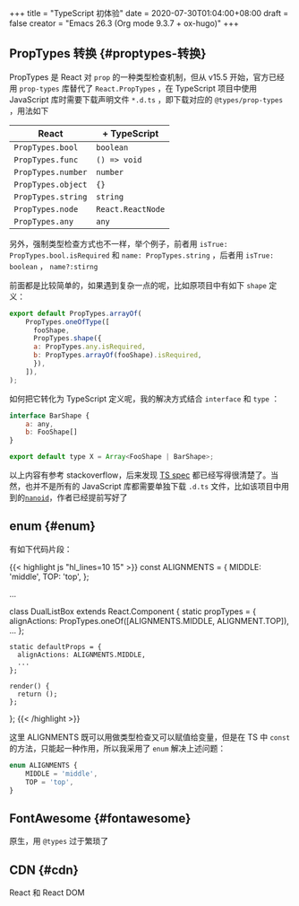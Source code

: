 +++
title = "TypeScript 初体验"
date = 2020-07-30T01:04:00+08:00
draft = false
creator = "Emacs 26.3 (Org mode 9.3.7 + ox-hugo)"
+++

## PropTypes 转换 {#proptypes-转换}

PropTypes 是 React 对 `prop` 的一种类型检查机制，但从 v15.5 开始，官方已经用 `prop-types` 库替代了 `React.PropTypes` ，在 TypeScript 项目中使用
JavaScript 库时需要下载声明文件 `*.d.ts` ，即下载对应的 `@types/prop-types` ，用法如下

| React              | + TypeScript      |
|--------------------|-------------------|
| `PropTypes.bool`   | `boolean`         |
| `PropTypes.func`   | `() => void`      |
| `PropTypes.number` | `number`          |
| `PropTypes.object` | `{}`              |
| `PropTypes.string` | `string`          |
| `PropTypes.node`   | `React.ReactNode` |
| `PropTypes.any`    | `any`             |

另外，强制类型检查方式也不一样，举个例子，前者用
`isTrue: PropTypes.bool.isRequired` 和 `name: PropTypes.string` ，后者用 `isTrue: boolean` ， `name?:stirng`

前面都是比较简单的，如果遇到复杂一点的呢，比如原项目中有如下 `shape` 定义：

```js
export default PropTypes.arrayOf(
    PropTypes.oneOfType([
      fooShape,
      PropTypes.shape({
	  a: PropTypes.any.isRequired,
	  b: PropTypes.arrayOf(fooShape).isRequired,
      }),
    ]),
);
```

如何把它转化为 TypeScript 定义呢，我的解决方式结合 `interface` 和 `type` ：

```js
interface BarShape {
    a: any,
    b: FooShape[]
}

export default type X = Array<FooShape | BarShape>;
```

以上内容有参考 stackoverflow，后来发现 [TS spec](https://github.com/microsoft/TypeScript/blob/master/doc/spec.md) 都已经写得很清楚了。当然，也并不是所有的 JavaScript 库都需要单独下载 `.d.ts` 文件，比如该项目中用到的[`nanoid`](https://github.com/ai/nanoid/issues/204#issuecomment-606189297)，作者已经提前写好了


## enum {#enum}

有如下代码片段：

{{< highlight js "hl_lines=10 15" >}}
const ALIGNMENTS = {
    MIDDLE: 'middle',
    TOP: 'top',
};

...

class DualListBox extends React.Component {
    static propTypes = {
      alignActions: PropTypes.oneOf([ALIGNMENTS.MIDDLE, ALIGNMENT.TOP]),
      ...
    };

    static defaultProps = {
      alignActions: ALIGNMENTS.MIDDLE,
      ...
    };

    render() {
      return ();
    };
};
{{< /highlight >}}

这里 ALIGNMENTS 既可以用做类型检查又可以赋值给变量，但是在 TS 中 `const` 的方法，只能起一种作用，所以我采用了 `enum` 解决上述问题：

```js
enum ALIGNMENTS {
    MIDDLE = 'middle',
    TOP = 'top',
}
```


## FontAwesome {#fontawesome}

原生，用 `@types` 过于繁琐了


## CDN {#cdn}

React 和 React DOM